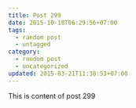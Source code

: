 ```yaml
---
title: Post 299
date: 2015-10-18T06:29:56+07:00
tags:
  - random post
  - untagged
category:
  - random post
  - uncategorized
updated: 2015-03-21T11:38:53+07:00
---
```

This is content of post 299